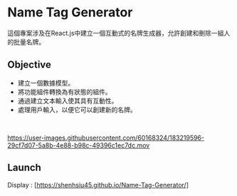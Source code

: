 # Name Tag Generator

這個專案涉及在React.js中建立一個互動式的名牌生成器，允許創建和刪除一組人的批量名牌。

## Objective
* 建立一個數據模型。
* 將功能組件轉換為有狀態的組件。
* 通過建立文本輸入使其具有互動性。
* 處理用戶輸入，以便它可以創建新的名牌。
</br>

https://user-images.githubusercontent.com/60168324/183219596-29cf7d07-5a8b-4e88-b98c-49396c1ec7dc.mov

## Launch

Display : [https://shenhsiu45.github.io/Name-Tag-Generator/]

